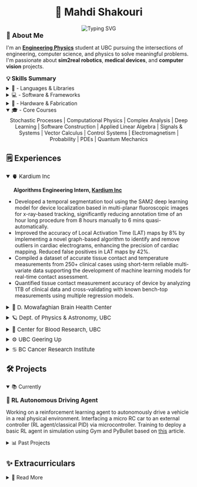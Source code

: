 <!-- Profile README -->

<h1 align="center">👋 Mahdi Shakouri</h1>

<p align="center" style="margin-bottom: 0px;">
    <img src="https://readme-typing-svg.demolab.com?font=Fira+Code&weight=500&size=22&pause=1000&center=true&vCenter=true&width=600&lines=>+Engineering+Physics+Student;>+Avid+Learner;>+Student+Researcher;>+Aspiring+Educator;>+Coach&color=12beb3ff"alt="Typing SVG" />
</p>

<h2 align="left" style="font-size: 18px; font-weight: bold; margin-bottom: 5px;  margin-top: 0px;"> 🧭 About Me
</h2>

I'm an **[Engineering Physics](https://www.engphys.ubc.ca/)** student at UBC pursuing the intersections of engineering, computer science, and physics to solve meaningful problems. 
I'm passionate about **sim2real robotics**, **medical devices**, and **computer vision** projects.

<h3 style="font-size: 16px; margin-top: 12px; margin-bottom: 8px;"> 💡 Skills Summary
</h3>

<!-- Languages & Libraries -->
<details>
  <summary>🐍 - Languages & Libraries </summary>
<p style="margin: 10px 0;"></p>
<p align="center" style="font-size: 14px; margin-bottom:8px;">
    <img src="https://img.shields.io/badge/Python-3C3C3C?style=flat&logo=python&logoColor=white&scale=10" alt="Python"/>
    <img src="https://img.shields.io/badge/Java-3C3C3C?style=flat&logo=java&logoColor=white&scale=10" alt="Java"/>
    <img src="https://img.shields.io/badge/C++-3C3C3C?style=flat&logo=c%2B%2B&logoColor=white&scale=10" alt="C++"/>
    <img src="https://img.shields.io/badge/MATLAB-3C3C3C?style=flat&logo=matlab&logoColor=white&scale=10" alt="MATLAB"/>
    <img src="https://img.shields.io/badge/TensorFlow-3C3C3C?style=flat&logo=tensorflow&logoColor=white&scale=10" alt="TensorFlow"/>
    <img src="https://img.shields.io/badge/PyTorch-3C3C3C?style=flat&logo=pytorch&logoColor=white&scale=10" 
    alt="PyTorch"/>
    <img src="https://img.shields.io/badge/OpenCV-3C3C3C?style=flat&logo=opencv&logoColor=white&scale=10" alt="OpenCV"/>
    <img src="https://img.shields.io/badge/LaTeX-3C3C3C?style=flat&logo=latex&logoColor=white&scale=10" alt="LaTeX"/>
    <img src="https://img.shields.io/badge/SQL-3C3C3C?style=flat&logo=postgresql&logoColor=white&scale=10" alt="SQL"/>
</p>
</details>

<!-- Software & Frameworks -->
<details>
<summary>💻 - Software & Frameworks</summary>
<p style="margin: 10px 0;"></p>
<p align="center" style="font-size: 14px; margin-bottom: 8px;">
    <img src="https://img.shields.io/badge/Git-3C3C3C?style=flat&logo=git&logoColor=white&scale=10" alt="Git"/>
    <img src="https://img.shields.io/badge/Linux-3C3C3C?style=flat&logo=linux&logoColor=white&scale=10" alt="Linux"/>
    <img src="https://img.shields.io/badge/ROS-3C3C3C?style=flat&logo=ros&logoColor=white&scale=10" alt="ROS"/>
    <img src="https://img.shields.io/badge/Altium%20Designer-3C3C3C?style=flat&logo=altiumdesigner&logoColor=white&scale=10" alt="Altium Designer"/>
    <img src="https://img.shields.io/badge/AutoCAD-3C3C3C?style=flat&logo=autodesk&logoColor=white&scale=10" alt="AutoCAD"/>
    <img src="https://img.shields.io/badge/SolidWorks-3C3C3C?style=flat&logo=dassaultsystemes&logoColor=white&scale=10" alt="SolidWorks"/>
    <img src="https://img.shields.io/badge/Qt-3C3C3C?style=flat&logo=qt&logoColor=white&scale=10" alt="Qt"/>
    <img src="https://img.shields.io/badge/ImageJ-3C3C3C?style=flat&logo=imagej&logoColor=white&scale=10" alt="ImageJ"/>
    <img src="https://img.shields.io/badge/URDF-3C3C3C?style=flat&logoColor=white&scale=10" alt="URDF"/>
</p>
</details>

<!-- Hardware & Fabrication -->
<details>
  <summary>🔧 - Hardware & Fabrication</summary>
<p style="margin: 10px 0;"></p>
<p align="center" style="font-size: 14px; margin-bottom: 8px;">
    <img src="https://img.shields.io/badge/Arduino-3C3C3C?style=flat&logo=arduino&logoColor=white&scale=10" alt="Arduino"/>
    <img src="https://img.shields.io/badge/Raspberry%20Pi-3C3C3C?style=flat&logo=raspberrypi&logoColor=white&scale=10" alt="Raspberry Pi"/>
    <img src="https://img.shields.io/badge/PCB%20Design-3C3C3C?style=flat&logo=pcbway&logoColor=white&scale=10" alt="PCB Design"/>
    <img src="https://img.shields.io/badge/3D%20Printing-3C3C3C?style=flat&logo=ultimaker&logoColor=white&scale=10" alt="3D Printing"/>
    <img src="https://img.shields.io/badge/CNC%20Machining-3C3C3C?style=flat&logo=cadence&logoColor=white&scale=10" alt="CNC Machining"/>
    <img src="https://img.shields.io/badge/Soldering-3C3C3C?style=flat&logoColor=white&scale=10" alt="Soldering"/>
</p>  
</details>

<details open>
<summary style="font-size: 14px;">
🎓 - Core Courses </summary>
<p align="center" style="margin: 5px 0;">
Stochastic Processes | Computational Physics | Complex Analysis | Deep Learning | Software Construction | Applied Linear Algebra | Signals & Systems | Vector Calculus | Control Systems | Electromagnetism | Probability | PDEs | Quantum Mechanics 
</p>
</details>


## 🗒️ Experiences
<details open>
<summary style="font-size: 15px;">
🫀 Kardium Inc </summary>

<h4 align="left" style="font-size: 14px; font-weight: bold;margin-left: 20px; margin-bottom: 0px;  margin-top: 1px;"> 

Algorithms Engineering Intern, [Kardium Inc](https://kardium.com)
</h4>

- Developed a temporal segmentation tool using the SAM2 deep learning model for device localization based in 
multi-planar fluoroscopic images for x-ray-based tracking, significantly reducing annotation time of an hour long procedure from 8 hours manually to 6 mins quasi-automatically. 
- Improved the accuracy of Local Activation Time (LAT) maps by 8% by implementing a novel graph-based algorithm to identify and remove outliers in cardiac electrograms, enhancing the precision of cardiac mapping. Reduced false positives in LAT maps by 42%.
- Compiled a dataset of accurate tissue contact and temperature measurements from 250+ clinical cases using short-term reliable multi-variate data supporting the development of machine learning models for real-time contact assessment. 
- Quantified tissue contact measurement accuracy of device by analyzing 1TB of clinical data and cross-validating with known bench-top measurements using multiple regression models. 

</details>

<p style="margin: 8px 0;"></p>

<details>
<summary style="font-size: 15px;">
🧠 D. Mowafaghian Brain Health Center </summary>

<h4 align="left" style="font-size: 14px; font-weight: bold;margin-left: 20px; margin-bottom: 2px;  margin-top: 1px;"> 

Undergrad Research Assistant, [McKewon Lab](https://github.com/McKeownLab)
</h4>

<!-- https://docs.google.com/document/d/1yoJGjo3IVZirOGtYTJ-MaAU_a-VM4gDSABYx6QIepVA/edit?tab=t.0#heading=h.6a0763escck9 -->
- Developed a vision-based assessment pipeline for Parkinson’s disease using computer-vision methods to extract clinically relevant features from video.
- Built automation tools for videography manipulations and quality assessment for camera-feed feature adjustments to improve remote-assessment reliability.
- Conducted literature reviews and contributed to a manuscript on video quality and remote Parkinson’s assessment to be published. **Draft available upon request**.
</details>

<p style="margin: 8px 0;"></p>

<details>
<summary style="font-size: 15px;">
🪐 Dept. of Physics & Astronomy, UBC </summary>
<h4 align="left" style="font-size: 14px; font-weight: bold;margin-left: 20px; margin-bottom: 2px;  margin-top: 1px;"> 

Undergrad Teaching Assistant
</h4>

- Lead tutorials and host office hours for Neural Networks (ENPH 353), Intro to Thermodynamics (PHYS 157) and Electromagnetism (PHYS 158) courses, supporting student learning.
</details>

<p style="margin: 8px 0;"></p>

<details>
<summary style="font-size: 15px;">
🧪 Center for Blood Research, UBC </summary>
<h4 align="left" style="font-size: 14px; font-weight: bold;margin-left: 20px; margin-bottom: 2px;  margin-top: 1px;"> 

Tissue Engineering Intern, [BioMEMS Lab](https://mendthegap.ubc.ca/)
</h4>

- Implemented image-analysis software (MATLAB, Python) using blob detection, modified Laplacian filters, SIFT, and directional analysis to quantify ganglion morphology, outgrowth, and alignment.
- Designed and prototyped multiple 3D-printed microfluidic chip iterations modeling intervertebral discs; performed plasma bonding and protocol analyses to validate chip efficacy.
- Performed ICC staining and imaged cultured samples using confocal and fluorescence microscopy for experimental validation.

</details>


<p style="margin: 8px 0;"></p>

<details>
<summary style="font-size: 15px;">
⚙️ UBC Geering Up </summary>
<h4 align="left" style="font-size: 14px; font-weight: bold;margin-left: 20px; margin-bottom: 2px;  margin-top: 1px;"> 

Curriculum Developer & Instructor
</h4>

- Taught object-oriented programming in Python to high-school students and delivered hands-on STEM activities for K–12 summer camps.
- Designed week-long curricula and interactive challenges for high-school students covering electromagnetism, aerodynamics, Arduino programming, and biotechnology to engage aspiring STEM students.
</details>

<p style="margin: 8px 0;"></p>

<details>
<summary style="font-size: 15px;">
♋ BC Cancer Research Institute </summary>
<h4 align="left" style="font-size: 14px; font-weight: bold;margin-left: 20px; margin-bottom: 2px;  margin-top: 1px;"> 

Student Research Assistant, [Qurit Lab](https://www.bccrc.ca/dept/io-programs/qurit/)
</h4>

- Curated a PET/CT image dataset from The Cancer Imaging Archive and created a searchable Excel database to support AI-aided prognostics research.
- Visualized DICOM images using Python and Octave for quality control and facilitated dataset access for research teams.
  
</details>



## 🛠️ Projects  

<details open>
 <summary> 📚 Currently </summary>

<h3 style="font-size: 16px; margin-top: 12px; margin-bottom: 8px;"> 🚙 RL Autonomous Driving Agent
</h3>

Working on a reinforcement learning agent to autonomously drive a vehicle in a real physical environment. Interfacing a micro RC car to an external controller (RL agent/classical PID) via microcontroller. Training to deploy a basic RL agent in simulation using Gym and PyBullet based on [this](https://arxiv.org/abs/1807.00412) article.

</details>

<details>
 <summary> 📊 Past Projects </summary>

### 🖼️ [Conditional PixelCNN++](https://github.com/mmshakourig/CPEN455HW-2024W2/blob/model-vs/Final%20Report.pdf)
Implemented a Conditional PixelCNN++ generative model in PyTorch to generate images conditioned on four class labels. Achieved a 76.64% accuracy and an Fréchet Inception Distance score of 30.80 on the CPEN455 test dataset in classification and generative tasks.


### 🧰 [Simulated ML Detective Agent](https://github.com/EngPhys-Detective/general_controller/blob/master/ENPH%20353%20Competition%20Final%20Report.pdf)

Implement a software package with machine learning and image processing to drive in a simulated ROS environment and detect clue boards using OpenCV and a trained CNN model. ([source code](https://github.com/EngPhys-Detective/general_controller))

### 🤖 [ENPH Autonomous Race Robot](https://www.enph253-sharp.com/index.html)
Collaboratively designed, prototyped, and built a fully autonomous race robot from scratch for the annual Engineering Physics Robot Summer Competition at UBC. ([source code](https://github.com/Robot-Summer/SharpRobot))

### 🎓 Other Course Projects

#### [Multi-Client Twitter Server](https://cpen221-ubc.notion.site/Message-Queues-Pub-Sub-with-Twitter-c5965b28ed01482aad44dbaadac19b77)

- Developed a multi-client Twitter server in Java using sockets, threading, and message queues to handle concurrent client queries. Learned about multi-threading, concurrency, and network programming.


#### [Graphs and Interplanetary Travel](https://cpen221-ubc.notion.site/Graphs-Games-and-Interplanetary-Travel-79cb9a0844634b7288226639604eb0b0)
- Implemented the “Kamino Game” in Java and wrote a solution for the course competition
- Implemented graph and tree data structures with associated algorithms while optimizing time and space complexity

</details>


<!-- 💬 🎨⚡🧰 📚 📊 🌿 -->

## ✨ Extracurriculars
<details>
 <summary> 🌿 Read More </summary>

- **FIZZ Council** — Sports Rep (2023-25)
- **Volleyball Canada** — Certified Referee (2020-Present)
- **AMS Clubs** — Club VP Events (2023-24)
- **Assistant Coach** — Thunderbirds Volleyball Club (2022-23)
</details>

<!-- 
<p align="center">
  <img src="https://github-readme-stats.vercel.app/api?username=mmshakourig&show_icons=true&theme=tokyonight" alt="GitHub stats" />
</p> 

<p align="center">
  ⭐️ <em>"Engineering is where structure meets story."</em>
</p>
-->
